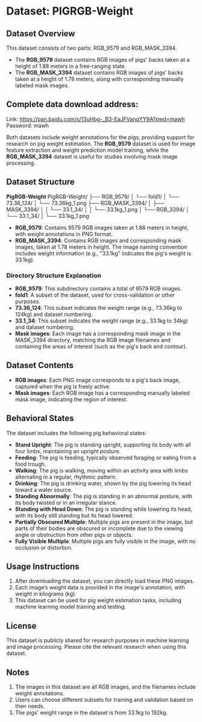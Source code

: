 # Dataset: PIGRGB-Weight

## Dataset Overview
This dataset consists of two parts: RGB_9579 and RGB_MASK_3394.
- The **RGB_9579** dataset contains RGB images of pigs' backs taken at a height of 1.88 meters in a free-ranging state.
- The **RGB_MASK_3394** dataset contains RGB images of pigs' backs taken at a height of 1.78 meters, along with corresponding manually labeled mask images.

## Complete data download address:
Link: https://pan.baidu.com/s/13uHbg-_B3-EaJFVanqYY9A?pwd=mawh
Password: mawh

Both datasets include weight annotations for the pigs, providing support for research on pig weight estimation. The **RGB_9579** dataset is used for image feature extraction and weight prediction model training, while the **RGB_MASK_3394** dataset is useful for studies involving mask image processing.

## Dataset Structure
**PigRGB-Weight**
PigRGB-Weight/
    ├── RGB_9579/
    │   └── fold1/
    │       └── 73.36_124/
    │           └── 73.36kg_1.png
    ├── RGB_MASK_3394/
    │   ├── MASK_3394/
    │   │   └── 33.1_34/
    │   │       └── 33.1kg_1.png
    │   └── RGB_3394/
    │       └── 33.1_34/
    │           └── 33.1kg_1.png


- **RGB_9579**: Contains 9579 RGB images taken at 1.88 meters in height, with weight annotations in PNG format.
- **RGB_MASK_3394**: Contains RGB images and corresponding mask images, taken at 1.78 meters in height. The image naming convention includes weight information (e.g., "33.1kg" indicates the pig's weight is 33.1kg).

### Directory Structure Explanation
- **RGB_9579**: This subdirectory contains a total of 9579 RGB images.
- **fold1**: A subset of the dataset, used for cross-validation or other purposes.
- **73.36_124**: This subset indicates the weight range (e.g., 73.36kg to 124kg) and dataset numbering.
- **33.1_34**: This subset indicates the weight range (e.g., 33.1kg to 34kg) and dataset numbering.
- **Mask images**: Each image has a corresponding mask image in the MASK_3394 directory, matching the RGB image filenames and containing the areas of interest (such as the pig's back and contour).

## Dataset Contents
- **RGB images**: Each PNG image corresponds to a pig's back image, captured when the pig is freely active.
- **Mask images**: Each RGB image has a corresponding manually labeled mask image, indicating the region of interest.

## Behavioral States
The dataset includes the following pig behavioral states:
- **Stand Upright**: The pig is standing upright, supporting its body with all four limbs, maintaining an upright posture.
- **Feeding**: The pig is feeding, typically observed foraging or eating from a food trough.
- **Walking**: The pig is walking, moving within an activity area with limbs alternating in a regular, rhythmic pattern.
- **Drinking**: The pig is drinking water, shown by the pig lowering its head toward a water source.
- **Standing Abnormally**: The pig is standing in an abnormal posture, with its body twisted or in an irregular stance.
- **Standing with Head Down**: The pig is standing while lowering its head, with its body still standing but its head lowered.
- **Partially Obscured Multiple**: Multiple pigs are present in the image, but parts of their bodies are obscured or incomplete due to the viewing angle or obstruction from other pigs or objects.
- **Fully Visible Multiple**: Multiple pigs are fully visible in the image, with no occlusion or distortion.

## Usage Instructions
1. After downloading the dataset, you can directly load these PNG images.
2. Each image’s weight data is provided in the image's annotation, with weight in kilograms (kg).
3. This dataset can be used for pig weight estimation tasks, including machine learning model training and testing.

## License
This dataset is publicly shared for research purposes in machine learning and image processing. Please cite the relevant research when using this dataset.

## Notes
1. The images in this dataset are all RGB images, and the filenames include weight annotations.
2. Users can choose different subsets for training and validation based on their needs.
3. The pigs' weight range in the dataset is from 33.1kg to 192kg.
